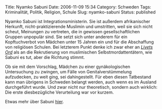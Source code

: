 Title: Nyamko Sabuni
Date: 2006-11-09 15:34
Category: Schweden
Tags: Kriminalität, Politik, Religion, Schule
Slug: nyamko-sabuni
Status: published

Nyamko Sabuni ist Integrationsministerin. Sie ist außerdem afrikanischer
Herkunft, nicht-praktizierende Muslimin und umstritten, weil sie sich
nicht scheut, Meinungen zu vertreten, die in gewissen gesellschaftlichen
Gruppen unpopulär sind. Sie setzt sich unter anderem für ein
Kopftuchverbot von Mädchen unter 15 Jahren ein und für die Abschaffung
von religiösen Schulen. Bei letzterem Punkt denke ich zwar eher an
[*Livets Ord*](http://www.fiket.de/2006/06/15/livets-ord/) als an die
Rekrutierung von muslimischen Selbstmordattentätern, wie Sabuni es tut,
aber die Richtung stimmt.

Ob sie mit dem Vorschlag, Mädchen zu einer gynäkologischen Untersuchung
zu zwingen, um Fälle von Genitalverstümmelung aufzudecken, zu weit ging,
sei dahingestellt. Für eben diesen Tatbestand kann man übrigens in
Schweden belangt werden, auch wenn es im Ausland durchgeführt wurde. Und
zwar nicht nur theoretisch, sondern auch wirklich: Die erste
diesbezügliche Verurteilung war vor kurzem.

Etwas mehr über Sabuni
[hier](http://eurabia.blogse.nl/log/nyamko-sabuni-schwedens-hirsi-ali.html).


